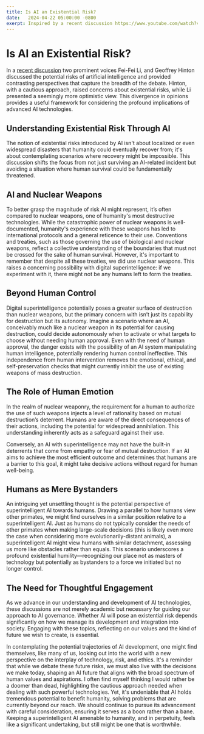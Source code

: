 ```yaml
---
title: Is AI an Existential Risk?
date:   2024-04-22 05:00:00 -0800
exerpt: Inspired by a recent discussion https://www.youtube.com/watch?v=E14IsFbAbpI with Fei-Fei Li, and Geoffrey Hinton
---
```

# Is AI an Existential Risk?

In a [recent discussion](https://www.youtube.com/watch?v=E14IsFbAbpI) two prominent voices Fei-Fei Li, and Geoffrey Hinton discussed the potential risks of artificial intelligence and provided contrasting perspectives that capture the breadth of the debate. Hinton, with a cautious approach, raised concerns about existential risks, while Li presented a seemingly more optimistic view. This divergence in opinions provides a useful framework for considering the profound implications of advanced AI technologies.

## Understanding Existential Risk Through AI

The notion of existential risks introduced by AI isn't about localized or even widespread disasters that humanity could eventually recover from; it's about contemplating scenarios where recovery might be impossible. This discussion shifts the focus from not just surviving an AI-related incident but avoiding a situation where human survival could be fundamentally threatened.

## AI and Nuclear Weapons

To better grasp the magnitude of risk AI might represent, it’s often compared to nuclear weapons, one of humanity's most destructive technologies. While the catastrophic power of nuclear weapons is well-documented, humanity's experience with these weapons has led to international protocols and a general reticence to their use. Conventions and treaties, such as those governing the use of biological and nuclear weapons, reflect a collective understanding of the boundaries that must not be crossed for the sake of human survival. However, it's important to remember that despite all these treaties, we did use nuclear weapons. This raises a concerning possibility with digital superintelligence: if we experiment with it, there might not be any humans left to form the treaties.

## Beyond Human Control

Digital superintelligence potentially poses a greater surface of destruction than nuclear weapons, but the primary concern with isn’t just its capability for destruction but its autonomy. Imagine a scenario where an AI, conceivably much like a nuclear weapon in its potential for causing destruction, could decide autonomously when to activate or what targets to choose without needing human approval. Even with the need of human approval, the danger exists with the possibility of an AI system manipulating human intelligence, potentially rendering human control ineffective. This independence from human intervention removes the emotional, ethical, and self-preservation checks that might currently inhibit the use of existing weapons of mass destruction.

## The Role of Human Emotion

In the realm of nuclear weaponry, the requirement for a human to authorize the use of such weapons injects a level of rationality based on mutual destruction’s deterrent. Humans are aware of the direct consequences of their actions, including the potential for widespread annihilation. This understanding inherently acts as a safeguard against their use.

Conversely, an AI with superintelligence may not have the built-in deterrents that come from empathy or fear of mutual destruction. If an AI aims to achieve the most efficient outcome and determines that humans are a barrier to this goal, it might take decisive actions without regard for human well-being.

## Humans as Mere Bystanders

An intriguing yet unsettling thought is the potential perspective of superintelligent AI towards humans. Drawing a parallel to how humans view other primates, we might find ourselves in a similar position relative to a superintelligent AI. Just as humans do not typically consider the needs of other primates when making large-scale decisions (this is likely even more the case when considering more evolutionarily-distant animals), a superintelligent AI might view humans with similar detachment, assessing us more like obstacles rather than equals. This scenario underscores a profound existential humility—recognizing our place not as masters of technology but potentially as bystanders to a force we initiated but no longer control.

## The Need for Thoughtful Engagement

As we advance in our understanding and development of AI technologies, these discussions are not merely academic but necessary for guiding our approach to AI governance. Whether AI will pose an existential risk depends significantly on how we manage its development and integration into society. Engaging with these topics, reflecting on our values and the kind of future we wish to create, is essential.

In contemplating the potential trajectories of AI development, one might find themselves, like many of us, looking out into the world with a new perspective on the interplay of technology, risk, and ethics. It's a reminder that while we debate these future risks, we must also live with the decisions we make today, shaping an AI future that aligns with the broad spectrum of human values and aspirations. I often find myself thinking I would rather be a doomer than dead, highlighting the cautious approach needed when dealing with such powerful technologies. Yet, it's undeniable that AI holds tremendous potential to benefit humanity, solving problems that are currently beyond our reach. We should continue to pursue its advancement with careful consideration, ensuring it serves as a boon rather than a bane. Keeping a superintelligent AI amenable to humanity, and in perpetuity, feels like a significant undertaking, but still might be one that is worthwhile.
